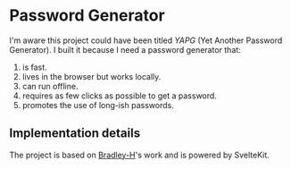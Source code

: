 # Password Generator

I'm aware this project could have been titled *YAPG* (Yet Another Password Generator). I built it because I need a password generator that:

1. is fast.
1. lives in the browser but works locally.
1. can run offline.
1. requires as few clicks as possible to get a password.
1. promotes the use of long-ish passwords.

## Implementation details

The project is based on [Bradley-H](https://github.com/Bradley-H/passwordGenerator)'s work and is powered by SvelteKit.